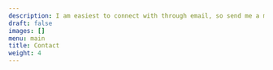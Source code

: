 ```yaml
---
description: I am easiest to connect with through email, so send me a message!
draft: false
images: []
menu: main
title: Contact
weight: 4
---
```


